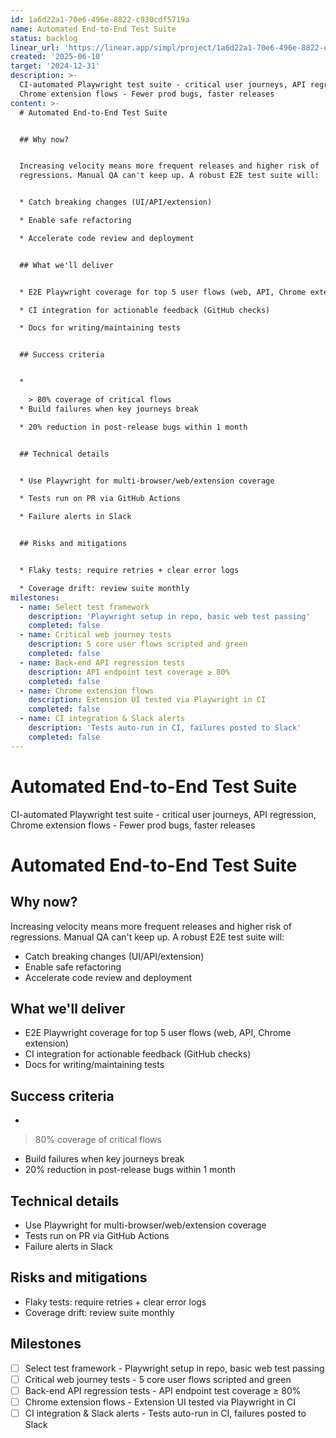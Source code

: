 ```yaml
---
id: 1a6d22a1-70e6-496e-8822-c930cdf5719a
name: Automated End-to-End Test Suite
status: backlog
linear_url: 'https://linear.app/simpl/project/1a6d22a1-70e6-496e-8822-c930cdf5719a'
created: '2025-06-10'
target: '2024-12-31'
description: >-
  CI-automated Playwright test suite - critical user journeys, API regression,
  Chrome extension flows - Fewer prod bugs, faster releases
content: >-
  # Automated End-to-End Test Suite


  ## Why now?


  Increasing velocity means more frequent releases and higher risk of
  regressions. Manual QA can't keep up. A robust E2E test suite will:


  * Catch breaking changes (UI/API/extension)

  * Enable safe refactoring

  * Accelerate code review and deployment


  ## What we'll deliver


  * E2E Playwright coverage for top 5 user flows (web, API, Chrome extension)

  * CI integration for actionable feedback (GitHub checks)

  * Docs for writing/maintaining tests


  ## Success criteria


  * 

    > 80% coverage of critical flows
  * Build failures when key journeys break

  * 20% reduction in post-release bugs within 1 month


  ## Technical details


  * Use Playwright for multi-browser/web/extension coverage

  * Tests run on PR via GitHub Actions

  * Failure alerts in Slack


  ## Risks and mitigations


  * Flaky tests: require retries + clear error logs

  * Coverage drift: review suite monthly
milestones:
  - name: Select test framework
    description: 'Playwright setup in repo, basic web test passing'
    completed: false
  - name: Critical web journey tests
    description: 5 core user flows scripted and green
    completed: false
  - name: Back-end API regression tests
    description: API endpoint test coverage ≥ 80%
    completed: false
  - name: Chrome extension flows
    description: Extension UI tested via Playwright in CI
    completed: false
  - name: CI integration & Slack alerts
    description: 'Tests auto-run in CI, failures posted to Slack'
    completed: false
---
```


# Automated End-to-End Test Suite

CI-automated Playwright test suite - critical user journeys, API regression, Chrome extension flows - Fewer prod bugs, faster releases

# Automated End-to-End Test Suite

## Why now?

Increasing velocity means more frequent releases and higher risk of regressions. Manual QA can't keep up. A robust E2E test suite will:

* Catch breaking changes (UI/API/extension)
* Enable safe refactoring
* Accelerate code review and deployment

## What we'll deliver

* E2E Playwright coverage for top 5 user flows (web, API, Chrome extension)
* CI integration for actionable feedback (GitHub checks)
* Docs for writing/maintaining tests

## Success criteria

* 

  > 80% coverage of critical flows
* Build failures when key journeys break
* 20% reduction in post-release bugs within 1 month

## Technical details

* Use Playwright for multi-browser/web/extension coverage
* Tests run on PR via GitHub Actions
* Failure alerts in Slack

## Risks and mitigations

* Flaky tests: require retries + clear error logs
* Coverage drift: review suite monthly

## Milestones
- [ ] Select test framework - Playwright setup in repo, basic web test passing
- [ ] Critical web journey tests - 5 core user flows scripted and green
- [ ] Back-end API regression tests - API endpoint test coverage ≥ 80%
- [ ] Chrome extension flows - Extension UI tested via Playwright in CI
- [ ] CI integration & Slack alerts - Tests auto-run in CI, failures posted to Slack
